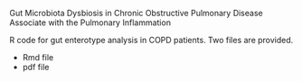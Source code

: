 Gut Microbiota Dysbiosis in Chronic Obstructive Pulmonary Disease  Associate with the Pulmonary Inflammation

R code for gut enterotype analysis in COPD patients. Two files are provided.

- Rmd file
- pdf file
